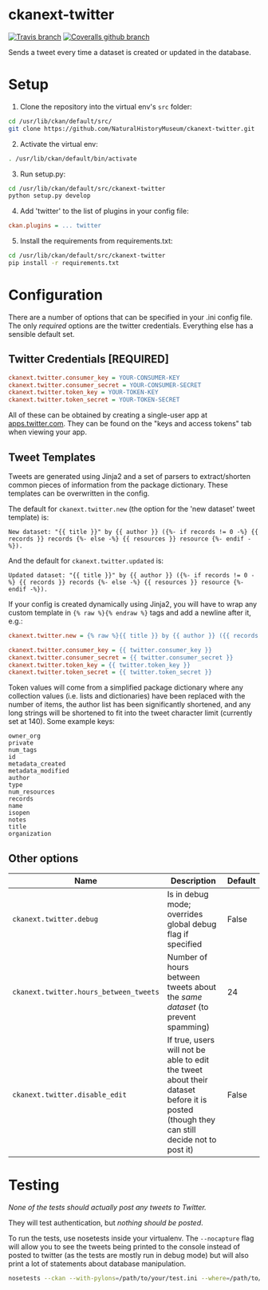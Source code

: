 # ckanext-twitter

[![Travis branch](https://img.shields.io/travis/NaturalHistoryMuseum/ckanext-twitter/master.svg?style=flat-square)](https://travis-ci.org/NaturalHistoryMuseum/ckanext-twitter) [![Coveralls github branch](https://img.shields.io/coveralls/github/NaturalHistoryMuseum/ckanext-twitter/master.svg?style=flat-square)](https://coveralls.io/github/NaturalHistoryMuseum/ckanext-twitter)

Sends a tweet every time a dataset is created or updated in the database.

# Setup

1. Clone the repository into the virtual env's `src` folder:

  ```bash
  cd /usr/lib/ckan/default/src/
  git clone https://github.com/NaturalHistoryMuseum/ckanext-twitter.git
  ```

2. Activate the virtual env:

  ```bash
  . /usr/lib/ckan/default/bin/activate
  ```

3. Run setup.py:

  ```bash
  cd /usr/lib/ckan/default/src/ckanext-twitter
  python setup.py develop
  ```

4. Add 'twitter' to the list of plugins in your config file:

  ```ini
  ckan.plugins = ... twitter
  ```

5. Install the requirements from requirements.txt:

  ```bash
  cd /usr/lib/ckan/default/src/ckanext-twitter
  pip install -r requirements.txt
  ```

# Configuration

There are a number of options that can be specified in your .ini config file. The only _required_ options are the twitter credentials. Everything else has a sensible default set.

## Twitter Credentials **[REQUIRED]**

```ini
ckanext.twitter.consumer_key = YOUR-CONSUMER-KEY
ckanext.twitter.consumer_secret = YOUR-CONSUMER-SECRET
ckanext.twitter.token_key = YOUR-TOKEN-KEY
ckanext.twitter.token_secret = YOUR-TOKEN-SECRET
```

All of these can be obtained by creating a single-user app at [apps.twitter.com](https://apps.twitter.com). They can be found on the "keys and access tokens" tab when viewing your app.

## Tweet Templates

Tweets are generated using Jinja2 and a set of parsers to extract/shorten common pieces of information from the package dictionary. These templates can be overwritten in the config.

The default for `ckanext.twitter.new` (the option for the 'new dataset' tweet template) is:
```html+jinja
New dataset: "{{ title }}" by {{ author }} ({%- if records != 0 -%} {{ records }} records {%- else -%} {{ resources }} resource {%- endif -%}).
```

And the default for `ckanext.twitter.updated` is:
```html+jinja
Updated dataset: "{{ title }}" by {{ author }} ({%- if records != 0 -%} {{ records }} records {%- else -%} {{ resources }} resource {%- endif -%}).
```

If your config is created dynamically using Jinja2, you will have to wrap any custom template in `{% raw %}{% endraw %}` tags and add a newline after it, e.g.:
```ini
ckanext.twitter.new = {% raw %}{{ title }} by {{ author }} ({{ records }} records) has just been published!{% endraw %}

ckanext.twitter.consumer_key = {{ twitter.consumer_key }}
ckanext.twitter.consumer_secret = {{ twitter.consumer_secret }}
ckanext.twitter.token_key = {{ twitter.token_key }}
ckanext.twitter.token_secret = {{ twitter.token_secret }}
```

Token values will come from a simplified package dictionary where any collection values (i.e. lists and dictionaries) have been replaced with the number of items, the author list has been significantly shortened, and any long strings will be shortened to fit into the tweet character limit (currently set at 140).
Some example keys:
```
owner_org
private
num_tags
id
metadata_created
metadata_modified
author
type
num_resources
records
name
isopen
notes
title
organization
```

## Other options

Name|Description|Default
--|---|--
`ckanext.twitter.debug`|Is in debug mode; overrides global debug flag if specified|False
`ckanext.twitter.hours_between_tweets`|Number of hours between tweets about the _same dataset_ (to prevent spamming)|24  
`ckanext.twitter.disable_edit`|If true, users will not be able to edit the tweet about their dataset before it is posted (though they can still decide not to post it)|False

# Testing

_None of the tests should actually post any tweets to Twitter._

They will test authentication, but _nothing should be posted_.

To run the tests, use nosetests inside your virtualenv. The `--nocapture` flag will allow you to see the tweets being printed to the console instead of posted to twitter (as the tests are mostly run in debug mode) but will also print a lot of statements about database manipulation.
```bash
nosetests --ckan --with-pylons=/path/to/your/test.ini --where=/path/to/your/install/directory/ckanext-twitter --nologcapture --nocapture
```
